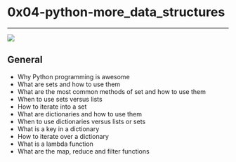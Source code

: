 <h1>0x04-python-more_data_structures</h1><hr>
<img src="https://alx-intranet.hbtn.io/images/challenge2022/get-started.jpg">
<h2>General</h2>
<ul>
  <li>Why Python programming is awesome</li>
  <li>What are sets and how to use them</li>
  <li>What are the most common methods of set and how to use them</li>
  <li>When to use sets versus lists</li>
  <li>How to iterate into a set</li>
  <li>What are dictionaries and how to use them</li>
  <li>When to use dictionaries versus lists or sets</li>
  <li>What is a key in a dictionary</li>
  <li>How to iterate over a dictionary</li>
  <li>What is a lambda function</li>
  <li>What are the map, reduce and filter functions</li>
</ul>
